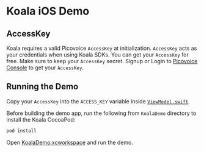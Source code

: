 # Koala iOS Demo

## AccessKey

Koala requires a valid Picovoice `AccessKey` at initialization. `AccessKey` acts as your credentials when using Koala SDKs.
You can get your `AccessKey` for free. Make sure to keep your `AccessKey` secret.
Signup or Login to [Picovoice Console](https://console.picovoice.ai/) to get your `AccessKey`.

## Running the Demo

Copy your `AccessKey` into the `ACCESS_KEY` variable inside [`ViewModel.swift`](./KoalaDemo/KoalaDemo/ViewModel.swift#L25).

Before building the demo app, run the following from `KoalaDemo` directory to install the Koala CocoaPod:

```ruby
pod install
```

Open [KoalaDemo.xcworkspace](./KoalaDemo/KoalaDemo.xcworkspace) and run the demo.
